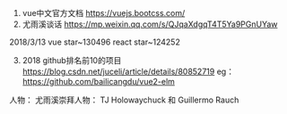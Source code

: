 1. vue中文官方文档 https://vuejs.bootcss.com/
2. 尤雨溪谈话 https://mp.weixin.qq.com/s/QJqaXdgqT4T5Ya9PGnUYaw

2018/3/13  vue   star~130496
		   react star~124252

3. 2018 github排名前10的项目 https://blog.csdn.net/juceli/article/details/80852719
eg： https://github.com/bailicangdu/vue2-elm



人物：
    尤雨溪崇拜人物： TJ Holowaychuck 和 Guillermo Rauch







